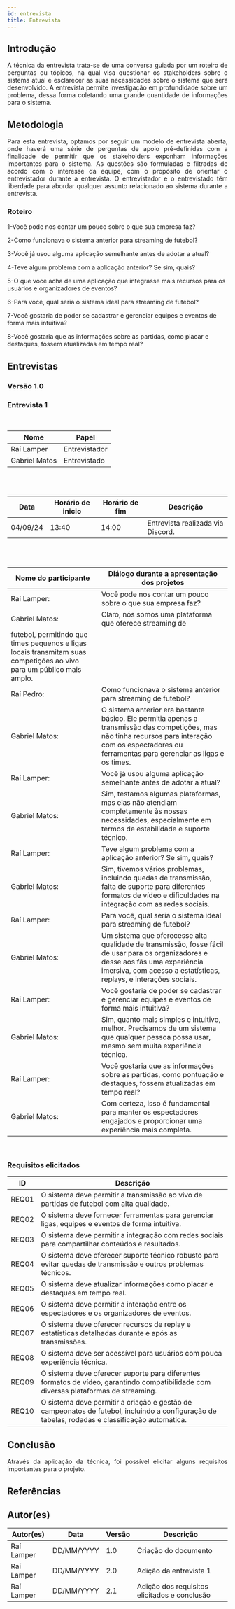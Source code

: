 ```yaml
---
id: entrevista
title: Entrevista
---
```


## Introdução
<p align = "justify">
A técnica da entrevista trata-se de uma conversa guiada por um roteiro de perguntas ou tópicos, na qual visa questionar os stakeholders sobre o sistema atual e esclarecer as suas necessidades sobre o sistema que será desenvolvido. A entrevista permite investigação em profundidade sobre um problema, dessa forma coletando uma grande quantidade de informações para o sistema.
</p>

## Metodologia
<p align = "justify">
Para esta entrevista, optamos por seguir um modelo de entrevista aberta, onde haverá uma série de perguntas de apoio pré-definidas com a finalidade de permitir que os stakeholders exponham informações importantes para o sistema. As questões são formuladas e filtradas de acordo com o interesse da equipe, com o propósito de orientar o entrevistador durante a entrevista. O entrevistador e o entrevistado têm liberdade para abordar qualquer assunto relacionado ao sistema durante a entrevista.
</p>

### Roteiro

1-Você pode nos contar um pouco sobre o que sua empresa faz?

2-Como funcionava o sistema anterior para streaming de futebol?

3-Você já usou alguma aplicação semelhante antes de adotar a atual?

4-Teve algum problema com a aplicação anterior? Se sim, quais?

5-O que você acha de uma aplicação que integrasse mais recursos para os usuários e organizadores de eventos?

6-Para você, qual seria o sistema ideal para streaming de futebol?

7-Você gostaria de poder se cadastrar e gerenciar equipes e eventos de forma mais intuitiva?

8-Você gostaria que as informações sobre as partidas, como placar e destaques, fossem atualizadas em tempo real?


## Entrevistas 

### Versão 1.0

### **Entrevista 1**

<br>

|Nome | Papel |
-----|------|
|Raí Lamper| Entrevistador|
|Gabriel Matos| Entrevistado|

<br>
<br>

|Data|Horário de inicio|Horário de fim |Descrição
----|-----|-----|---------|
|04/09/24 | 13:40| 14:00 | Entrevista realizada via Discord.|

<br>
<br>
 
|Nome do participante|Diálogo durante a apresentação dos projetos|
|----|-------------|
|Raí Lamper:| Você pode nos contar um pouco sobre o que sua empresa faz? |
|Gabriel Matos:| Claro, nós somos uma plataforma que oferece streaming de 
futebol, permitindo que times pequenos e ligas locais transmitam suas competições ao vivo para um público mais amplo. |
|Raí Pedro:| Como funcionava o sistema anterior para streaming de futebol?|
|Gabriel Matos:| O sistema anterior era bastante básico. Ele permitia apenas a transmissão das competições, mas não tinha recursos para interação com os espectadores ou ferramentas para gerenciar as ligas e os times.|
|Raí Lamper:| Você já usou alguma aplicação semelhante antes de adotar a atual?|
|Gabriel Matos:| Sim, testamos algumas plataformas, mas elas não atendiam completamente às nossas necessidades, especialmente em termos de estabilidade e suporte técnico.|
|Raí Lamper:| Teve algum problema com a aplicação anterior? Se sim, quais? |
|Gabriel Matos:| Sim, tivemos vários problemas, incluindo quedas de transmissão, falta de suporte para diferentes formatos de vídeo e dificuldades na integração com as redes sociais.|
|Raí Lamper:|  Para você, qual seria o sistema ideal para streaming de futebol?|
|Gabriel Matos:|  Um sistema que oferecesse alta qualidade de transmissão, fosse fácil de usar para os organizadores e desse aos fãs uma experiência imersiva, com acesso a estatísticas, replays, e interações sociais.|
|Raí Lamper:| Você gostaria de poder se cadastrar e gerenciar equipes e eventos de forma mais intuitiva?|
|Gabriel Matos:|  Sim, quanto mais simples e intuitivo, melhor. Precisamos de um sistema que qualquer pessoa possa usar, mesmo sem muita experiência técnica.|
|Raí Lamper:|  Você gostaria que as informações sobre as partidas, como pontuação e destaques, fossem atualizadas em tempo real?
|Gabriel Matos:| Com certeza, isso é fundamental para manter os espectadores engajados e proporcionar uma experiência mais completa.|

<br>
 
### Requisitos elicitados
 
|ID|Descrição|
|----|-------------|
|REQ01|O sistema deve permitir a transmissão ao vivo de partidas de futebol com alta qualidade.|
|REQ02|O sistema deve fornecer ferramentas para gerenciar ligas, equipes e eventos de forma intuitiva.|
|REQ03|O sistema deve permitir a integração com redes sociais para compartilhar conteúdos e resultados.|
|REQ04|O sistema deve oferecer suporte técnico robusto para evitar quedas de transmissão e outros problemas técnicos.|
|REQ05|O sistema deve atualizar informações como placar e destaques em tempo real.|
|REQ06|O sistema deve permitir a interação entre os espectadores e os organizadores de eventos.|
|REQ07|O sistema deve oferecer recursos de replay e estatísticas detalhadas durante e após as transmissões.|
|REQ08|O sistema deve ser acessível para usuários com pouca experiência técnica.|
|REQ09|	O sistema deve oferecer suporte para diferentes formatos de vídeo, garantindo compatibilidade com diversas plataformas de streaming.|
|REQ10|O sistema deve permitir a criação e gestão de campeonatos de futebol, incluindo a configuração de tabelas, rodadas e classificação automática.|


## Conclusão
<p align = "justify">
Através da aplicação da técnica, foi possível elicitar alguns requisitos importantes para o projeto.
</p>
 
## Referências

>
> 

## Autor(es)

| Autor(es)| Data | Versão | Descrição |
| -- | -- | -- | -- |
|Raí Lamper | DD/MM/YYYY | 1.0 | Criação do documento |
|Raí Lamper | DD/MM/YYYY | 2.0 | 	Adição da entrevista 1 |
|Raí Lamper | DD/MM/YYYY | 2.1 | Adição dos requisitos elicitados e conclusão |
